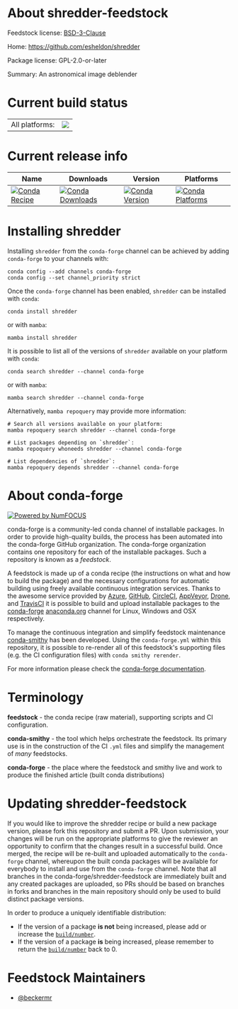 About shredder-feedstock
========================

Feedstock license: [BSD-3-Clause](https://github.com/conda-forge/shredder-feedstock/blob/main/LICENSE.txt)

Home: https://github.com/esheldon/shredder

Package license: GPL-2.0-or-later

Summary: An astronomical image deblender

Current build status
====================


<table><tr><td>All platforms:</td>
    <td>
      <a href="https://dev.azure.com/conda-forge/feedstock-builds/_build/latest?definitionId=17690&branchName=main">
        <img src="https://dev.azure.com/conda-forge/feedstock-builds/_apis/build/status/shredder-feedstock?branchName=main">
      </a>
    </td>
  </tr>
</table>

Current release info
====================

| Name | Downloads | Version | Platforms |
| --- | --- | --- | --- |
| [![Conda Recipe](https://img.shields.io/badge/recipe-shredder-green.svg)](https://anaconda.org/conda-forge/shredder) | [![Conda Downloads](https://img.shields.io/conda/dn/conda-forge/shredder.svg)](https://anaconda.org/conda-forge/shredder) | [![Conda Version](https://img.shields.io/conda/vn/conda-forge/shredder.svg)](https://anaconda.org/conda-forge/shredder) | [![Conda Platforms](https://img.shields.io/conda/pn/conda-forge/shredder.svg)](https://anaconda.org/conda-forge/shredder) |

Installing shredder
===================

Installing `shredder` from the `conda-forge` channel can be achieved by adding `conda-forge` to your channels with:

```
conda config --add channels conda-forge
conda config --set channel_priority strict
```

Once the `conda-forge` channel has been enabled, `shredder` can be installed with `conda`:

```
conda install shredder
```

or with `mamba`:

```
mamba install shredder
```

It is possible to list all of the versions of `shredder` available on your platform with `conda`:

```
conda search shredder --channel conda-forge
```

or with `mamba`:

```
mamba search shredder --channel conda-forge
```

Alternatively, `mamba repoquery` may provide more information:

```
# Search all versions available on your platform:
mamba repoquery search shredder --channel conda-forge

# List packages depending on `shredder`:
mamba repoquery whoneeds shredder --channel conda-forge

# List dependencies of `shredder`:
mamba repoquery depends shredder --channel conda-forge
```


About conda-forge
=================

[![Powered by
NumFOCUS](https://img.shields.io/badge/powered%20by-NumFOCUS-orange.svg?style=flat&colorA=E1523D&colorB=007D8A)](https://numfocus.org)

conda-forge is a community-led conda channel of installable packages.
In order to provide high-quality builds, the process has been automated into the
conda-forge GitHub organization. The conda-forge organization contains one repository
for each of the installable packages. Such a repository is known as a *feedstock*.

A feedstock is made up of a conda recipe (the instructions on what and how to build
the package) and the necessary configurations for automatic building using freely
available continuous integration services. Thanks to the awesome service provided by
[Azure](https://azure.microsoft.com/en-us/services/devops/), [GitHub](https://github.com/),
[CircleCI](https://circleci.com/), [AppVeyor](https://www.appveyor.com/),
[Drone](https://cloud.drone.io/welcome), and [TravisCI](https://travis-ci.com/)
it is possible to build and upload installable packages to the
[conda-forge](https://anaconda.org/conda-forge) [anaconda.org](https://anaconda.org/)
channel for Linux, Windows and OSX respectively.

To manage the continuous integration and simplify feedstock maintenance
[conda-smithy](https://github.com/conda-forge/conda-smithy) has been developed.
Using the ``conda-forge.yml`` within this repository, it is possible to re-render all of
this feedstock's supporting files (e.g. the CI configuration files) with ``conda smithy rerender``.

For more information please check the [conda-forge documentation](https://conda-forge.org/docs/).

Terminology
===========

**feedstock** - the conda recipe (raw material), supporting scripts and CI configuration.

**conda-smithy** - the tool which helps orchestrate the feedstock.
                   Its primary use is in the construction of the CI ``.yml`` files
                   and simplify the management of *many* feedstocks.

**conda-forge** - the place where the feedstock and smithy live and work to
                  produce the finished article (built conda distributions)


Updating shredder-feedstock
===========================

If you would like to improve the shredder recipe or build a new
package version, please fork this repository and submit a PR. Upon submission,
your changes will be run on the appropriate platforms to give the reviewer an
opportunity to confirm that the changes result in a successful build. Once
merged, the recipe will be re-built and uploaded automatically to the
`conda-forge` channel, whereupon the built conda packages will be available for
everybody to install and use from the `conda-forge` channel.
Note that all branches in the conda-forge/shredder-feedstock are
immediately built and any created packages are uploaded, so PRs should be based
on branches in forks and branches in the main repository should only be used to
build distinct package versions.

In order to produce a uniquely identifiable distribution:
 * If the version of a package **is not** being increased, please add or increase
   the [``build/number``](https://docs.conda.io/projects/conda-build/en/latest/resources/define-metadata.html#build-number-and-string).
 * If the version of a package **is** being increased, please remember to return
   the [``build/number``](https://docs.conda.io/projects/conda-build/en/latest/resources/define-metadata.html#build-number-and-string)
   back to 0.

Feedstock Maintainers
=====================

* [@beckermr](https://github.com/beckermr/)


